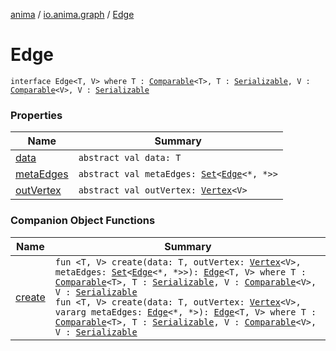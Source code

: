 [anima](../../index.md) / [io.anima.graph](../index.md) / [Edge](./index.md)

# Edge

`interface Edge<T, V> where T : `[`Comparable`](https://kotlinlang.org/api/latest/jvm/stdlib/kotlin/-comparable/index.html)`<T>, T : `[`Serializable`](https://docs.oracle.com/javase/6/docs/api/java/io/Serializable.html)`, V : `[`Comparable`](https://kotlinlang.org/api/latest/jvm/stdlib/kotlin/-comparable/index.html)`<V>, V : `[`Serializable`](https://docs.oracle.com/javase/6/docs/api/java/io/Serializable.html)

### Properties

| Name | Summary |
|---|---|
| [data](data.md) | `abstract val data: T` |
| [metaEdges](meta-edges.md) | `abstract val metaEdges: `[`Set`](https://kotlinlang.org/api/latest/jvm/stdlib/kotlin.collections/-set/index.html)`<`[`Edge`](./index.md)`<*, *>>` |
| [outVertex](out-vertex.md) | `abstract val outVertex: `[`Vertex`](../-vertex/index.md)`<V>` |

### Companion Object Functions

| Name | Summary |
|---|---|
| [create](create.md) | `fun <T, V> create(data: T, outVertex: `[`Vertex`](../-vertex/index.md)`<V>, metaEdges: `[`Set`](https://kotlinlang.org/api/latest/jvm/stdlib/kotlin.collections/-set/index.html)`<`[`Edge`](./index.md)`<*, *>>): `[`Edge`](./index.md)`<T, V> where T : `[`Comparable`](https://kotlinlang.org/api/latest/jvm/stdlib/kotlin/-comparable/index.html)`<T>, T : `[`Serializable`](https://docs.oracle.com/javase/6/docs/api/java/io/Serializable.html)`, V : `[`Comparable`](https://kotlinlang.org/api/latest/jvm/stdlib/kotlin/-comparable/index.html)`<V>, V : `[`Serializable`](https://docs.oracle.com/javase/6/docs/api/java/io/Serializable.html)<br>`fun <T, V> create(data: T, outVertex: `[`Vertex`](../-vertex/index.md)`<V>, vararg metaEdges: `[`Edge`](./index.md)`<*, *>): `[`Edge`](./index.md)`<T, V> where T : `[`Comparable`](https://kotlinlang.org/api/latest/jvm/stdlib/kotlin/-comparable/index.html)`<T>, T : `[`Serializable`](https://docs.oracle.com/javase/6/docs/api/java/io/Serializable.html)`, V : `[`Comparable`](https://kotlinlang.org/api/latest/jvm/stdlib/kotlin/-comparable/index.html)`<V>, V : `[`Serializable`](https://docs.oracle.com/javase/6/docs/api/java/io/Serializable.html) |
